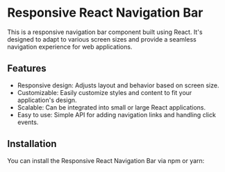 # Responsive React Navigation Bar

This is a responsive navigation bar component built using React. It's designed to adapt to various screen sizes and provide a seamless navigation experience for web applications.

## Features

- Responsive design: Adjusts layout and behavior based on screen size.
- Customizable: Easily customize styles and content to fit your application's design.
- Scalable: Can be integrated into small or large React applications.
- Easy to use: Simple API for adding navigation links and handling click events.

## Installation

You can install the Responsive React Navigation Bar via npm or yarn:

